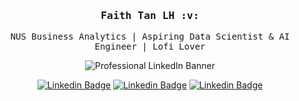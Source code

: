 <div align='center'>

<h3><samp><strong>Faith Tan LH</strong> :v:</samp></h3>
<p><samp>NUS Business Analytics | Aspiring Data Scientist & AI Engineer | Lofi Lover</samp></p>

![Professional LinkedIn Banner](https://github.com/faithtanlh/faithtanlh/assets/99934770/172cde0c-0e52-4522-a685-a02a8b19c52b)



[![Linkedin Badge](https://img.shields.io/badge/-LinkedIn-blue?style=for-the-badge&logo=Linkedin&logoColor=white)](https://www.linkedin.com/in/faithtanlh/)
[![Linkedin Badge](https://img.shields.io/badge/gmail-%23DD0031.svg?&style=for-the-badge&logo=gmail&logoColor=white)](mailto:faithtanlihui@gmail.com)
[![Linkedin Badge](https://img.shields.io/badge/website-black?&style=for-the-badge&logo=github&logoColor=white)](https://github.com/faithtanlh)

</div>


